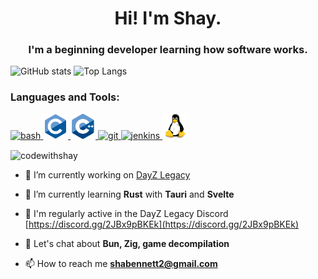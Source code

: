 <h1 align="center">Hi! I'm Shay.</h1>
<h3 align="center">I'm a beginning developer learning how software works.</h3>

![GitHub stats](https://github-readme-stats.vercel.app/api?username=codewithshay&count_private=true&show_icons=true&theme=transparent)
![Top Langs](https://github-readme-stats.vercel.app/api/top-langs/?username=codewithshay&layout=compact&theme=transparent)

<h3 align="left">Languages and Tools:</h3>
<p align="left"> <a href="https://www.gnu.org/software/bash/" target="_blank" rel="noreferrer"> <img src="https://www.vectorlogo.zone/logos/gnu_bash/gnu_bash-icon.svg" alt="bash" width="40" height="40"/> </a> <a href="https://www.cprogramming.com/" target="_blank" rel="noreferrer"> <img src="https://raw.githubusercontent.com/devicons/devicon/master/icons/c/c-original.svg" alt="c" width="40" height="40"/> </a> <a href="https://www.w3schools.com/cpp/" target="_blank" rel="noreferrer"> <img src="https://raw.githubusercontent.com/devicons/devicon/master/icons/cplusplus/cplusplus-original.svg" alt="cplusplus" width="40" height="40"/> </a> <a href="https://git-scm.com/" target="_blank" rel="noreferrer"> <img src="https://www.vectorlogo.zone/logos/git-scm/git-scm-icon.svg" alt="git" width="40" height="40"/> </a> <a href="https://www.jenkins.io" target="_blank" rel="noreferrer"> <img src="https://www.vectorlogo.zone/logos/jenkins/jenkins-icon.svg" alt="jenkins" width="40" height="40"/> </a> <a href="https://www.linux.org/" target="_blank" rel="noreferrer"> <img src="https://raw.githubusercontent.com/devicons/devicon/master/icons/linux/linux-original.svg" alt="linux" width="40" height="40"/> </a> </p>

<p><img align="center" src="https://github-readme-streak-stats.herokuapp.com/?user=codewithshay&" alt="codewithshay" /></p>

- 🔭 I’m currently working on [DayZ Legacy](https://github.com/DayZLegacyDev)

- 🌱 I’m currently learning **Rust** with **Tauri** and **Svelte**

- 📝 I'm regularly active in the DayZ Legacy Discord [https://discord.gg/2JBx9pBKEk](https://discord.gg/2JBx9pBKEk)

- 💬 Let's chat about **Bun, Zig, game decompilation**

- 📫 How to reach me **shabennett2@gmail.com**